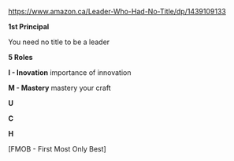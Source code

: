 https://www.amazon.ca/Leader-Who-Had-No-Title/dp/1439109133

**1st Principal**

You need no title to be a leader

**5 Roles**

**I - Inovation** importance of innovation

**M - Mastery** mastery your craft

**U**

**C**

**H**

[FMOB - First Most Only Best]
